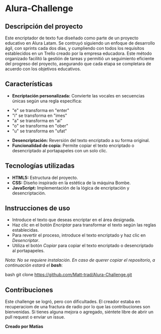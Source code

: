 # Alura-Challenge

## **Descripción del proyecto**

Este encriptador de texto fue diseñado como parte de un proyecto educativo en Alura Latam. Se contruyó siguiendo un enfoque de desarrollo ágil, con sprints cada dos días, y cumpliendo con todos los requisitos establecidos en un Trello creado por la empresa educadora. Este método organizado facilitó la gestión de tareas y permitió un seguimiento eficiente del progreso del proyecto, asegurando que cada etapa se completara de acuerdo con los objetivos educativos.

## **Características**

* **Encriptación personalizada:** Convierte las vocales en secuencias únicas según una regla específica:

- "e" se transforma en "enter"
- "i" se transforma en "imes"
- "a" se transforma en "ai"
- "o" se transforma en "ober"
- "u" se transforma en "ufat"

* **Desencriptación:** Reversión del texto encriptado a su forma original.
* **Funcionalidad de copia:** Permite copiar el texto encriptado o desencriptado al portapapeles con un solo clic.

## **Tecnologías utilizadas**

* **HTML5:** Estructura del proyecto.
* **CSS:** Diseño inspirado en la estética de la máquina Bombe.
* **JavaScript:** Implementación de la lógica de encriptación y desencriptación.

## **Instrucciones de uso**

* Introduce el texto que deseas encriptar en el área designada.
* Haz clic en el botón *Encriptar* para transformar el texto según las reglas establecidas.
* Para revertir el proceso, introduce el texto encriptado y haz clic en *Desencriptar*.
* Utiliza el botón *Copiar* para copiar el texto encriptado o desencriptado al portapapeles.

*Nota: No se requiere instalación. En caso de querer copiar el repositorio, a continuación estará el **bash***:

bash
git clone https://github.com/Matt-trad/Alura-Challenge.git

## **Contribuciones**

Este challenge se logró, pero con dificultades. El creador estaba en recuperaciom de una fractura de radio por lo que las contribuciones son bienvenidas. Si tienes alguna mejora o agregado, siéntete libre de abrir un pull request o enviar un issue.

**Creado por Matías**
